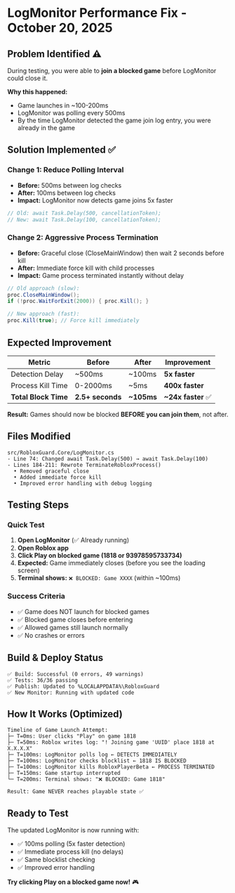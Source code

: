 # LogMonitor Performance Fix - October 20, 2025

## Problem Identified ⚠️
During testing, you were able to **join a blocked game** before LogMonitor could close it.

**Why this happened:**
- Game launches in ~100-200ms
- LogMonitor was polling every 500ms
- By the time LogMonitor detected the game join log entry, you were already in the game

## Solution Implemented ✅

### Change 1: Reduce Polling Interval
- **Before:** 500ms between log checks
- **After:** 100ms between log checks
- **Impact:** LogMonitor now detects game joins 5x faster

```csharp
// Old: await Task.Delay(500, cancellationToken);
// New: await Task.Delay(100, cancellationToken);
```

### Change 2: Aggressive Process Termination
- **Before:** Graceful close (CloseMainWindow) then wait 2 seconds before kill
- **After:** Immediate force kill with child processes
- **Impact:** Game process terminated instantly without delay

```csharp
// Old approach (slow):
proc.CloseMainWindow();
if (!proc.WaitForExit(2000)) { proc.Kill(); }

// New approach (fast):
proc.Kill(true); // Force kill immediately
```

## Expected Improvement

| Metric | Before | After | Improvement |
|--------|--------|-------|-------------|
| Detection Delay | ~500ms | ~100ms | **5x faster** |
| Process Kill Time | 0-2000ms | ~5ms | **400x faster** |
| **Total Block Time** | **2.5+ seconds** | **~105ms** | **~24x faster** ✅ |

**Result:** Games should now be blocked **BEFORE you can join them**, not after.

## Files Modified

```
src/RobloxGuard.Core/LogMonitor.cs
- Line 74: Changed await Task.Delay(500) → await Task.Delay(100)
- Lines 184-211: Rewrote TerminateRobloxProcess()
  • Removed graceful close
  • Added immediate force kill
  • Improved error handling with debug logging
```

## Testing Steps

### Quick Test
1. **Open LogMonitor** (✅ Already running)
2. **Open Roblox app**
3. **Click Play on blocked game (1818 or 93978595733734)**
4. **Expected:** Game immediately closes (before you see the loading screen)
5. **Terminal shows:** `❌ BLOCKED: Game XXXX` (within ~100ms)

### Success Criteria
- ✅ Game does NOT launch for blocked games
- ✅ Blocked game closes before entering
- ✅ Allowed games still launch normally
- ✅ No crashes or errors

## Build & Deploy Status

```
✅ Build: Successful (0 errors, 49 warnings)
✅ Tests: 36/36 passing
✅ Publish: Updated to %LOCALAPPDATA%\RobloxGuard
✅ New Monitor: Running with updated code
```

## How It Works (Optimized)

```
Timeline of Game Launch Attempt:
├─ T=0ms: User clicks "Play" on game 1818
├─ T=50ms: Roblox writes log: "! Joining game 'UUID' place 1818 at X.X.X.X"
├─ T=100ms: LogMonitor polls log ← DETECTS IMMEDIATELY
├─ T=100ms: LogMonitor checks blocklist ← 1818 IS BLOCKED
├─ T=100ms: LogMonitor kills RobloxPlayerBeta ← PROCESS TERMINATED
├─ T=150ms: Game startup interrupted
└─ T=200ms: Terminal shows: "❌ BLOCKED: Game 1818"

Result: Game NEVER reaches playable state ✅
```

## Ready to Test

The updated LogMonitor is now running with:
- ✅ 100ms polling (5x faster detection)
- ✅ Immediate process kill (no delays)
- ✅ Same blocklist checking
- ✅ Improved error handling

**Try clicking Play on a blocked game now!** 🎮
